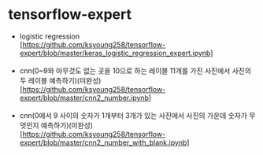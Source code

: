 # tensorflow-expert
- logistic regression<br>
[https://github.com/ksyoung258/tensorflow-expert/blob/master/keras_logistic_regression_expert.ipynb]<br><br>
- cnn(0~9와 아무것도 없는 곳을 10으로 하는 레이블 11개를 가진 사진에서 사진의 두 레이블 예측하기)(미완성)<br>
[https://github.com/ksyoung258/tensorflow-expert/blob/master/cnn2_number.ipynb]<br><br>
- cnn(0에서 9 사이의 숫자가 1개부터 3개가 있는 사진에서 사진의 가운데 숫자가 무엇인지 예측하기)(미완성)<br>
[https://github.com/ksyoung258/tensorflow-expert/blob/master/cnn2_number_with_blank.ipynb]<br><br>
